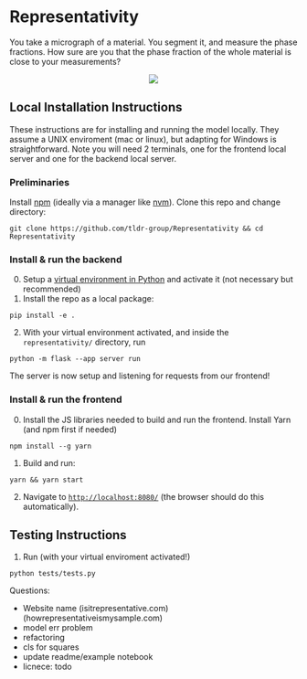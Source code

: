 # Representativity

You take a micrograph of a material. You segment it, and measure the phase fractions. How sure are you that the phase fraction of the whole material is close to your measurements? 

<p align="center">
    <img src="https://sambasegment.blob.core.windows.net/resources/repr_repo_v2.gif">
</p>

## Local Installation Instructions

These instructions are for installing and running the model locally. They assume a UNIX enviroment (mac or linux), but adapting for Windows is straightforward. Note you will need 2 terminals, one for the frontend local server and one for the backend local server.

### Preliminaries

Install [npm](https://docs.npmjs.com/downloading-and-installing-node-js-and-npm) (ideally via a manager like [nvm](https://github.com/nvm-sh/nvm)). Clone this repo and change directory:
```
git clone https://github.com/tldr-group/Representativity && cd Representativity
```


### Install & run the backend

0. Setup a [virtual environment in Python](https://docs.python.org/3/library/venv.html) and activate it (not necessary but recommended)
1. Install the repo as a local package:

```
pip install -e .
```

2. With your virtual environment activated, and inside the `representativity/` directory, run

```
python -m flask --app server run
```

The server is now setup and listening for requests from our frontend!

### Install & run the frontend

0. Install the JS libraries needed to build and run the frontend. Install Yarn (and npm first if needed)

```
npm install --g yarn
```

1. Build and run:

```
yarn && yarn start
```

2. Navigate to [`http://localhost:8080/`](http://localhost:8080/) (the browser should do this automatically).

## Testing Instructions

1. Run (with your virtual enviroment activated!)

```
python tests/tests.py
```

Questions:
- Website name (isitrepresentative.com) (howrepresentativeismysample.com)
- model err problem
- refactoring
- cls for squares
- update readme/example notebook
- licnece: todo
